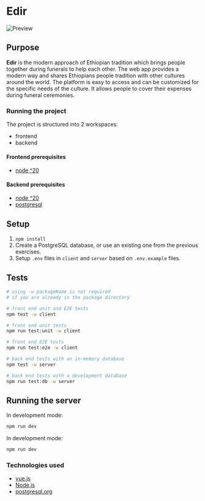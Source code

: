 # Edir

![Preview](README/github-preview.gif)


## Purpose

**Edir** is the modern approach of Ethiopian tradition which brings people together during funerals to help each other. The web app provides a modern way and shares Ethiopians people tradition with other cultures around the world. The platform is easy to access and can be customized for the specific needs of the culture. It allows people to cover their expenses during funeral ceremonies.

### Running the project

The project is structured into 2 workspaces:

- frontend
- backend

#### Frontend prerequisites

- [node ^20](https://nodejs.org/en)

#### Backend prerequisites

- [node ^20](https://nodejs.org/en)
- [postgresql](https://postgresql.org)

## Setup

1. `npm install`
2. Create a PostgreSQL database, or use an existing one from the previous exercises.
3. Setup `.env` files in `client` and `server` based on `.env.example` files.

## Tests

```bash
# using -w packageName is not required
# if you are already in the package directory

# front end unit and E2E tests
npm test -w client

# front end unit tests
npm run test:unit -w client

# front end E2E tests
npm run test:e2e -w client

# back end tests with an in-memory database
npm test -w server

# back end tests with a development database
npm run test:db -w server
```

## Running the server

In development mode:

```bash
npm run dev
```

In development mode:

```bash
npm run dev
```

### Technologies used

- [vue.js](https://vuejs.org/)
- [Node.js](https://nodejs.org/en)
- [postgresql.org](https://www.postgresql.org/)

